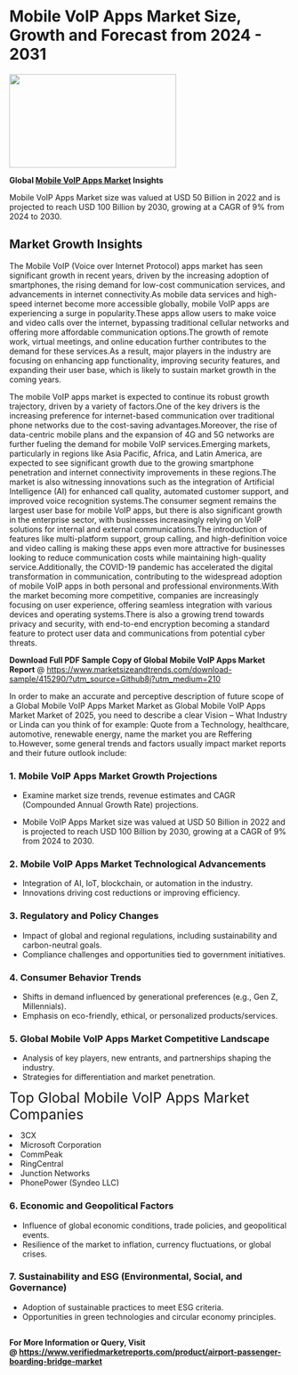 <H1>Mobile VoIP Apps Market Size, Growth and Forecast from 2024 - 2031</H1><img class="aligncenter size-medium wp-image-584254" src="https://thirdeyenews.in/wp-content/uploads/2024/09/Global-Market-Research-300x168.jpeg" alt="" width="300" height="168" /><p><strong>Global&nbsp;<a href="https://www.marketsizeandtrends.com/download-sample/415290/?utm_source=Github8j?utm_medium=210">Mobile VoIP Apps Market</a> Insights</strong></p><p>Mobile VoIP Apps Market size was valued at USD 50 Billion in 2022 and is projected to reach USD 100 Billion by 2030, growing at a CAGR of 9% from 2024 to 2030.</p><p><h2>Market Growth Insights</h2> <p>The Mobile VoIP (Voice over Internet Protocol) apps market has seen significant growth in recent years, driven by the increasing adoption of smartphones, the rising demand for low-cost communication services, and advancements in internet connectivity.As mobile data services and high-speed internet become more accessible globally, mobile VoIP apps are experiencing a surge in popularity.These apps allow users to make voice and video calls over the internet, bypassing traditional cellular networks and offering more affordable communication options.The growth of remote work, virtual meetings, and online education further contributes to the demand for these services.As a result, major players in the industry are focusing on enhancing app functionality, improving security features, and expanding their user base, which is likely to sustain market growth in the coming years.</p> <p>The mobile VoIP apps market is expected to continue its robust growth trajectory, driven by a variety of factors.One of the key drivers is the increasing preference for internet-based communication over traditional phone networks due to the cost-saving advantages.Moreover, the rise of data-centric mobile plans and the expansion of 4G and 5G networks are further fueling the demand for mobile VoIP services.Emerging markets, particularly in regions like Asia Pacific, Africa, and Latin America, are expected to see significant growth due to the growing smartphone penetration and internet connectivity improvements in these regions.The market is also witnessing innovations such as the integration of Artificial Intelligence (AI) for enhanced call quality, automated customer support, and improved voice recognition systems.The consumer segment remains the largest user base for mobile VoIP apps, but there is also significant growth in the enterprise sector, with businesses increasingly relying on VoIP solutions for internal and external communications.The introduction of features like multi-platform support, group calling, and high-definition voice and video calling is making these apps even more attractive for businesses looking to reduce communication costs while maintaining high-quality service.Additionally, the COVID-19 pandemic has accelerated the digital transformation in communication, contributing to the widespread adoption of mobile VoIP apps in both personal and professional environments.With the market becoming more competitive, companies are increasingly focusing on user experience, offering seamless integration with various devices and operating systems.There is also a growing trend towards privacy and security, with end-to-end encryption becoming a standard feature to protect user data and communications from potential cyber threats.<p><span class=""><strong>Download Full PDF Sample Copy of Global Mobile VoIP Apps Market Report</strong> @ <a href="https://www.marketsizeandtrends.com/download-sample/415290/?utm_source=Github8j?utm_medium=210" target="_blank">https://www.marketsizeandtrends.com/download-sample/415290/?utm_source=Github8j?utm_medium=210</a></span></p><p>In order to make an accurate and perceptive description of future scope of a Global&nbsp;Mobile VoIP Apps Market Market as Global&nbsp;Mobile VoIP Apps Market Market of 2025, you need to describe a clear Vision &ndash; What Industry or Linda can you think of for example: Quote from a Technology, healthcare, automotive, renewable energy, name the market you are Reffering to.However, some general trends and factors usually impact market reports and their future outlook include:</p><h3>1.&nbsp;<strong>Mobile VoIP Apps Market Growth Projections</strong></h3><ul><li>Examine market size trends, revenue estimates and CAGR (Compounded Annual Growth Rate) projections.</li><li><p>Mobile VoIP Apps Market size was valued at USD 50 Billion in 2022 and is projected to reach USD 100 Billion by 2030, growing at a CAGR of 9% from 2024 to 2030.</p></li></ul><h3>2.&nbsp;<strong>Mobile VoIP Apps Market Technological Advancements</strong></h3><ul><li>Integration of AI, IoT, blockchain, or automation in the industry.</li><li>Innovations driving cost reductions or improving efficiency.</li></ul><h3>3.&nbsp;<strong>Regulatory and Policy Changes</strong></h3><ul><li>Impact of global and regional regulations, including sustainability and carbon-neutral goals.</li><li>Compliance challenges and opportunities tied to government initiatives.</li></ul><h3>4.&nbsp;<strong>Consumer Behavior Trends</strong></h3><ul><li>Shifts in demand influenced by generational preferences (e.g., Gen Z, Millennials).</li><li>Emphasis on eco-friendly, ethical, or personalized products/services.</li></ul><h3>5.&nbsp;<strong>Global Mobile VoIP Apps Market Competitive Landscape</strong></h3><ul><li>Analysis of key players, new entrants, and partnerships shaping the industry.</li><li>Strategies for differentiation and market penetration.</li></ul><p data-pm-slice="1 1 []"><span style="color: inherit; font-family: inherit; font-size: 25px;">Top Global Mobile VoIP Apps Market Companies</span></p><div class="" data-test-id=""><p><li>3CX</li><li> Microsoft Corporation</li><li> CommPeak</li><li> RingCentral</li><li> Junction Networks</li><li> PhonePower (Syndeo LLC)</li></p></div><h3>6.&nbsp;<strong>Economic and Geopolitical Factors</strong></h3><ul><li>Influence of global economic conditions, trade policies, and geopolitical events.</li><li>Resilience of the market to inflation, currency fluctuations, or global crises.</li></ul><h3>7.&nbsp;<strong>Sustainability and ESG (Environmental, Social, and Governance)</strong></h3><ul><li>Adoption of sustainable practices to meet ESG criteria.</li><li>Opportunities in green technologies and circular economy principles.</li></ul><h2><strong style="font-size: 14px;">For More Information or Query, Visit @&nbsp;</strong><a style="background-color: #ffffff; font-size: 14px;" href="https://www.marketsizeandtrends.com/report/mobile-voip-apps-market/" target="_blank">https://www.verifiedmarketreports.com/product/airport-passenger-boarding-bridge-market</a></h2>